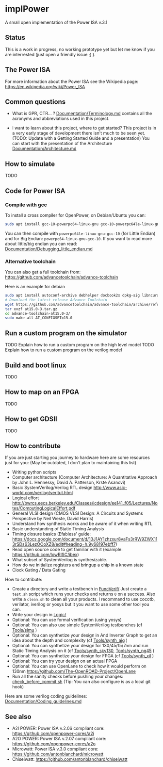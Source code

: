 # implPower
A small open implementation of the Power ISA v.3.1

## Status
This is a work in progress, no working prototype yet but let me know if you are
interrested (just open a friendly issue ;) ).

## The Power ISA
For more information about the Power ISA see the Wikipedia page: https://en.wikipedia.org/wiki/Power_ISA

## Common questions
- What is GPR, CTR... ?
[Documentation/Terminology.md](Documentation/Terminology.md) contains all the
acronyms and abbreviations used in this project.

- I want to learn about this project, where to get started?
This project is in a very early stage of development there isn't much to be
seen yet. (TODO: Update with a Getting Started Guide and a presentation)
You can start with the presentation of the Architecture [Documentation/Architecture.md](Documentation/Architecture.md)

## How to simulate
TODO

## Code for Power ISA
### Compile with gcc
To install a cross compiler for OpenPower, on Debian/Ubuntu you can:
```bash
sudo apt install gcc-10-powerpc64-linux-gnu gcc-10-powerpc64le-linux-gnu
```
You can then compile with `powerpc64le-linux-gnu-gcc-10` (for Little Endian) and for Big Endian: `powerpc64-linux-gnu-gcc-10`.
If you want to read more about little/big endian you can read:
[Documentation/Debugging_little_endian.md](Documentation/Debugging_little_endian.md)
### Alternative toolchain
You can also get a full toolchain from: https://github.com/advancetoolchain/advance-toolchain

Here is an example for debian
```bash
sudo apt install autoconf-archive debhelper docbook2x dpkg-sig libncurses5-dev libxml2-utils systemtap-sdt-dev texinfo xutils-dev
# Download the latest release Advance Toolchain
wget https://github.com/advancetoolchain/advance-toolchain/archive/refs/tags/at15.0-3.tar.gz
tar xvzf at15.0-3.tar.gz
cd advance-toolchain-at15.0-3/
sudo make all AT_CONFIGSET=15.0
```
## Run a custom program on the simulator
TODO Explain how to run a custom program on the high level model
TODO Explain how to run a custom program on the verilog model

## Build and boot linux
TODO

## How to map on an FPGA
TODO

## How to get GDSII
TODO

## How to contribute
If you are just starting you journey to hardware here are some resources just
for you: (May be outdated, I don't plan to maintaining this list)
- Writing python scripts
- Computer architecture (Computer Architecture: A Quantitative Approach by John L. Hennessy, David A. Patterson, Krste Asanovi)
- Basic SystemVerilog/Verilog RTL design http://www.asic-world.com/verilog/veritut.html
- Logical effort http://bwrcs.eecs.berkeley.edu/Classes/icdesign/ee141_f05/Lectures/Notes/ComputingLogicalEffort.pdf
- General VLSI design (CMOS VLSI Design: A Circuits and Systems Perspective by Neil Weste, David Harris)
- Understand how synthesis works and be aware of it when writing RTL
- Basic understanding of Static Timing Analysis
- Timing closure basics (Efabless' guide: https://docs.google.com/document/d/13J1AY1zhzxur8vaFs3rRW9ZWX113rSDs63LezOOoXZ8/edit#heading=h.9y68197ebff7)
- Read open source code to get familiar with it (example: https://github.com/lowRISC/ibex)
- What subset of SystemVerilog is synthesizable.
- How do we initialize registers and bringup a chip in a known state
- Clock Gating / Data Gating

How to contribute:
- Create a directory and write a testbench in [FuncVerif/](FuncVerif/)
Just create a `test.sh` script which runs your checks and returns `0` on a success.
Also write a `clean.sh` to clean all your products. I recommand to use cocotb,
verilator, iverilog or yosys but it you want to use some other tool you can.
- Write your design in [Logic/](Logic/)
- Optional: You can use formal verification (using yosys)
- Optional: You can also use simple SystemVerilog testbenches (cf [Tools/simu](Tools/simu) )
- Optional: You can synthetize your design in And Inverter Graph to get an idea about the depth and complexity (cf [Tools/synth_aig](Tools/synth_aig) )
- Optional: You can synthetize your design for 130/45/15/7nm and run Static Timing Analysis on it (cf [Tools/synth_sky130](Tools/synth_sky130),  [Tools/synth_ng45](Tools/synth_ng45) )
- Optional: You can synthetize your design for FPGA (cf [Tools/synth_xil](Tools/synth_xil) )
- Optional: You can try your design on an actual FPGA
- Optional: You can use OpenLane to check how it would perform on 130nm https://github.com/The-OpenROAD-Project/OpenLane
- Run all the sanity checks before pushing your changes: [check_before_commit.sh](check_before_commit.sh) (Tip: You can also configure is as a local git hook)

Here are some verilog coding guidelines: [Documentation/Coding_guidelines.md](Documentation/Coding_guidelines.md)
## See also
- A2I POWER: Power ISA v.2.06 compliant core: https://github.com/openpower-cores/a2i
- A2O POWER: Power ISA v.2.07 compliant core: https://github.com/openpower-cores/a2o
- Microwatt: Power ISA v.3.0 compliant core: https://github.com/antonblanchard/microwatt
- Chiselwatt: https://github.com/antonblanchard/chiselwatt
